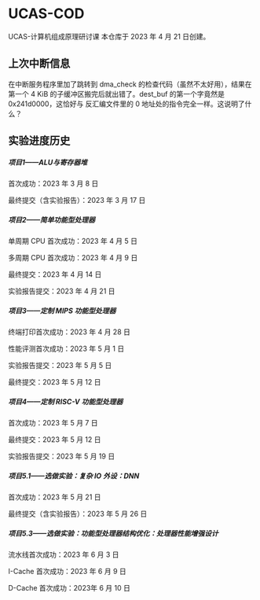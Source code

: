 # UCAS-COD
UCAS-计算机组成原理研讨课
本仓库于 2023 年 4 月 21 日创建。

## 上次中断信息

在中断服务程序里加了跳转到 dma_check 的检查代码（虽然不太好用），结果在第一个 4 KiB 的子缓冲区搬完后就出错了。dest_buf 的第一个字竟然是 0x241d0000，这恰好与 反汇编文件里的 0 地址处的指令完全一样。这说明了什么？

## 实验进度历史

##### 项目1——ALU与寄存器堆

首次成功：2023 年 3 月 8 日

最终提交（含实验报告）：2023 年 3 月 17 日

##### 项目2——简单功能型处理器

单周期 CPU 首次成功：2023 年 4 月 5 日

多周期 CPU 首次成功：2023 年 4 月 9 日

最终提交：2023 年 4 月 14 日

实验报告提交：2023 年 4 月 21 日

##### 项目3——定制 MIPS 功能型处理器

终端打印首次成功：2023 年 4 月 28 日

性能评测首次成功：2023 年 5 月 1 日

实验报告提交：2023 年 5 月 5 日

最终提交：2023 年 5 月 12 日

##### 项目4——定制 RISC-V 功能型处理器

首次成功：2023 年 5 月 7 日

最终提交：2023 年 5 月 12 日

实验报告提交：2023 年 5 月 19 日

##### 项目5.1——选做实验：复杂 IO 外设：DNN

首次成功：2023 年 5 月 21 日

最终提交（含实验报告）：2023 年 5 月 26 日

##### 项目5.3——选做实验：功能型处理器结构优化：处理器性能增强设计

流水线首次成功：2023 年 6 月 3 日

I-Cache 首次成功：2023 年 6 月 9 日

D-Cache 首次成功：2023年 6 月 10 日